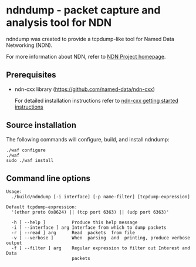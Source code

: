 ndndump - packet capture and analysis tool for NDN
==================================================

ndndump was created to provide a tcpdump-like tool for Named Data Networking (NDN).

For more information about NDN, refer to [NDN Project homepage](http://www.named-data.net/).

## Prerequisites

- ndn-cxx library (https://github.com/named-data/ndn-cxx)

    For detailed installation instructions refer to
    [ndn-cxx getting started instructions](https://github.com/named-data/ndn-cxx)

## Source installation

The following commands will configure, build, and install ndndump:

    ./waf configure
    ./waf
    sudo ./waf install

## Command line options

    Usage:
      ./build/ndndump [-i interface] [-p name-filter] [tcpdump-expression]

    Default tcpdump-expression:
      '(ether proto 0x8624) || (tcp port 6363) || (udp port 6363)'

      -h [ --help ]          Produce this help message
      -i [ --interface ] arg Interface from which to dump packets
      -r [ --read ] arg      Read  packets  from file
      -v [ --verbose ]       When  parsing  and  printing, produce verbose output
      -f [ --filter ] arg    Regular expression to filter out Interest and Data
                             packets

